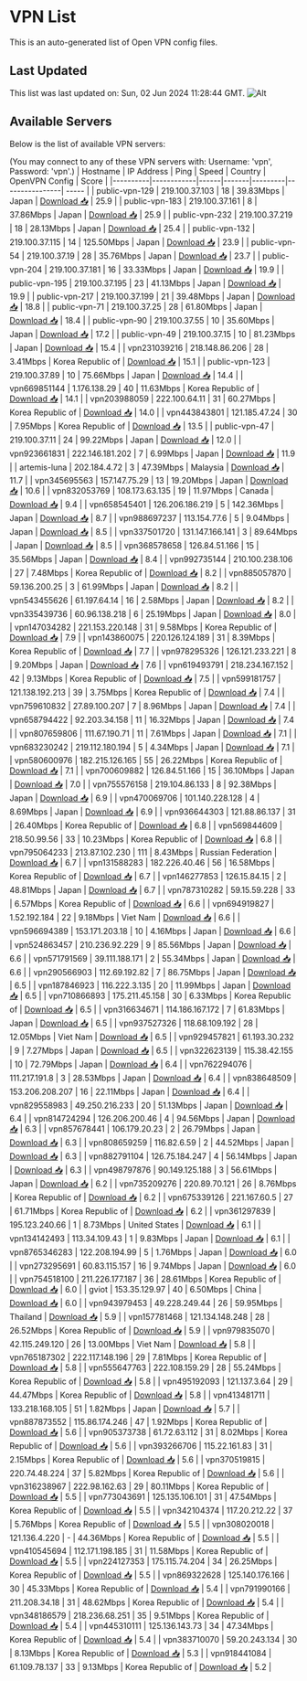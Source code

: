 # VPN List

This is an auto-generated list of Open VPN config files.

## Last Updated

This list was last updated on: Sun, 02 Jun 2024 11:28:44 GMT.
![Alt](https://repobeats.axiom.co/api/embed/186b98318ef1479477931607c1ad7d823f12451f.svg "Repobeats analytics image")

## Available Servers

Below is the list of available VPN servers:

(You may connect to any of these VPN servers with: Username: 'vpn', Password: 'vpn'.)
| Hostname | IP Address | Ping | Speed | Country | OpenVPN Config | Score |
|----------|------------|------|-------|---------|----------------| ----- |
| public-vpn-129 | 219.100.37.103 | 18 | 39.83Mbps | Japan | [Download 📥](./configs/server_0_JP.ovpn) | 25.9 |
| public-vpn-183 | 219.100.37.161 | 8 | 37.86Mbps | Japan | [Download 📥](./configs/server_1_JP.ovpn) | 25.9 |
| public-vpn-232 | 219.100.37.219 | 18 | 28.13Mbps | Japan | [Download 📥](./configs/server_2_JP.ovpn) | 25.4 |
| public-vpn-132 | 219.100.37.115 | 14 | 125.50Mbps | Japan | [Download 📥](./configs/server_3_JP.ovpn) | 23.9 |
| public-vpn-54 | 219.100.37.19 | 28 | 35.76Mbps | Japan | [Download 📥](./configs/server_4_JP.ovpn) | 23.7 |
| public-vpn-204 | 219.100.37.181 | 16 | 33.33Mbps | Japan | [Download 📥](./configs/server_5_JP.ovpn) | 19.9 |
| public-vpn-195 | 219.100.37.195 | 23 | 41.13Mbps | Japan | [Download 📥](./configs/server_6_JP.ovpn) | 19.9 |
| public-vpn-217 | 219.100.37.199 | 21 | 39.48Mbps | Japan | [Download 📥](./configs/server_7_JP.ovpn) | 18.8 |
| public-vpn-71 | 219.100.37.25 | 28 | 61.80Mbps | Japan | [Download 📥](./configs/server_8_JP.ovpn) | 18.4 |
| public-vpn-90 | 219.100.37.55 | 10 | 35.60Mbps | Japan | [Download 📥](./configs/server_9_JP.ovpn) | 17.2 |
| public-vpn-49 | 219.100.37.15 | 10 | 81.23Mbps | Japan | [Download 📥](./configs/server_10_JP.ovpn) | 15.4 |
| vpn231039216 | 218.148.86.206 | 28 | 3.41Mbps | Korea Republic of | [Download 📥](./configs/server_11_KR.ovpn) | 15.1 |
| public-vpn-123 | 219.100.37.89 | 10 | 75.66Mbps | Japan | [Download 📥](./configs/server_12_JP.ovpn) | 14.4 |
| vpn669851144 | 1.176.138.29 | 40 | 11.63Mbps | Korea Republic of | [Download 📥](./configs/server_13_KR.ovpn) | 14.1 |
| vpn203988059 | 222.100.64.11 | 31 | 60.27Mbps | Korea Republic of | [Download 📥](./configs/server_14_KR.ovpn) | 14.0 |
| vpn443843801 | 121.185.47.24 | 30 | 7.95Mbps | Korea Republic of | [Download 📥](./configs/server_15_KR.ovpn) | 13.5 |
| public-vpn-47 | 219.100.37.11 | 24 | 99.22Mbps | Japan | [Download 📥](./configs/server_16_JP.ovpn) | 12.0 |
| vpn923661831 | 222.146.181.202 | 7 | 6.99Mbps | Japan | [Download 📥](./configs/server_17_JP.ovpn) | 11.9 |
| artemis-luna | 202.184.4.72 | 3 | 47.39Mbps | Malaysia | [Download 📥](./configs/server_18_MY.ovpn) | 11.7 |
| vpn345695563 | 157.147.75.29 | 13 | 19.20Mbps | Japan | [Download 📥](./configs/server_19_JP.ovpn) | 10.6 |
| vpn832053769 | 108.173.63.135 | 19 | 11.97Mbps | Canada | [Download 📥](./configs/server_20_CA.ovpn) | 9.4 |
| vpn658545401 | 126.206.186.219 | 5 | 142.36Mbps | Japan | [Download 📥](./configs/server_21_JP.ovpn) | 8.7 |
| vpn988697237 | 113.154.77.6 | 5 | 9.04Mbps | Japan | [Download 📥](./configs/server_22_JP.ovpn) | 8.5 |
| vpn337501720 | 131.147.166.141 | 3 | 89.64Mbps | Japan | [Download 📥](./configs/server_23_JP.ovpn) | 8.5 |
| vpn368578658 | 126.84.51.166 | 15 | 35.56Mbps | Japan | [Download 📥](./configs/server_24_JP.ovpn) | 8.4 |
| vpn992735144 | 210.100.238.106 | 27 | 7.48Mbps | Korea Republic of | [Download 📥](./configs/server_25_KR.ovpn) | 8.2 |
| vpn885057870 | 59.136.200.25 | 3 | 61.99Mbps | Japan | [Download 📥](./configs/server_26_JP.ovpn) | 8.2 |
| vpn543455626 | 61.197.64.14 | 16 | 2.58Mbps | Japan | [Download 📥](./configs/server_27_JP.ovpn) | 8.2 |
| vpn335439736 | 60.96.138.218 | 6 | 25.19Mbps | Japan | [Download 📥](./configs/server_28_JP.ovpn) | 8.0 |
| vpn147034282 | 221.153.220.148 | 31 | 9.58Mbps | Korea Republic of | [Download 📥](./configs/server_29_KR.ovpn) | 7.9 |
| vpn143860075 | 220.126.124.189 | 31 | 8.39Mbps | Korea Republic of | [Download 📥](./configs/server_30_KR.ovpn) | 7.7 |
| vpn978295326 | 126.121.233.221 | 8 | 9.20Mbps | Japan | [Download 📥](./configs/server_31_JP.ovpn) | 7.6 |
| vpn619493791 | 218.234.167.152 | 42 | 9.13Mbps | Korea Republic of | [Download 📥](./configs/server_32_KR.ovpn) | 7.5 |
| vpn599181757 | 121.138.192.213 | 39 | 3.75Mbps | Korea Republic of | [Download 📥](./configs/server_33_KR.ovpn) | 7.4 |
| vpn759610832 | 27.89.100.207 | 7 | 8.96Mbps | Japan | [Download 📥](./configs/server_34_JP.ovpn) | 7.4 |
| vpn658794422 | 92.203.34.158 | 11 | 16.32Mbps | Japan | [Download 📥](./configs/server_35_JP.ovpn) | 7.4 |
| vpn807659806 | 111.67.190.71 | 11 | 7.61Mbps | Japan | [Download 📥](./configs/server_36_JP.ovpn) | 7.1 |
| vpn683230242 | 219.112.180.194 | 5 | 4.34Mbps | Japan | [Download 📥](./configs/server_37_JP.ovpn) | 7.1 |
| vpn580600976 | 182.215.126.165 | 55 | 26.22Mbps | Korea Republic of | [Download 📥](./configs/server_38_KR.ovpn) | 7.1 |
| vpn700609882 | 126.84.51.166 | 15 | 36.10Mbps | Japan | [Download 📥](./configs/server_39_JP.ovpn) | 7.0 |
| vpn755576158 | 219.104.86.133 | 8 | 92.38Mbps | Japan | [Download 📥](./configs/server_40_JP.ovpn) | 6.9 |
| vpn470069706 | 101.140.228.128 | 4 | 8.69Mbps | Japan | [Download 📥](./configs/server_41_JP.ovpn) | 6.9 |
| vpn936644303 | 121.88.86.137 | 31 | 26.40Mbps | Korea Republic of | [Download 📥](./configs/server_42_KR.ovpn) | 6.8 |
| vpn569844609 | 218.50.99.56 | 33 | 10.23Mbps | Korea Republic of | [Download 📥](./configs/server_43_KR.ovpn) | 6.8 |
| vpn795064233 | 213.87.102.230 | 111 | 8.43Mbps | Russian Federation | [Download 📥](./configs/server_44_RU.ovpn) | 6.7 |
| vpn131588283 | 182.226.40.46 | 56 | 16.58Mbps | Korea Republic of | [Download 📥](./configs/server_45_KR.ovpn) | 6.7 |
| vpn146277853 | 126.15.84.15 | 2 | 48.81Mbps | Japan | [Download 📥](./configs/server_46_JP.ovpn) | 6.7 |
| vpn787310282 | 59.15.59.228 | 33 | 6.57Mbps | Korea Republic of | [Download 📥](./configs/server_47_KR.ovpn) | 6.6 |
| vpn694919827 | 1.52.192.184 | 22 | 9.18Mbps | Viet Nam | [Download 📥](./configs/server_48_VN.ovpn) | 6.6 |
| vpn596694389 | 153.171.203.18 | 10 | 4.16Mbps | Japan | [Download 📥](./configs/server_49_JP.ovpn) | 6.6 |
| vpn524863457 | 210.236.92.229 | 9 | 85.56Mbps | Japan | [Download 📥](./configs/server_50_JP.ovpn) | 6.6 |
| vpn571791569 | 39.111.188.171 | 2 | 55.34Mbps | Japan | [Download 📥](./configs/server_51_JP.ovpn) | 6.6 |
| vpn290566903 | 112.69.192.82 | 7 | 86.75Mbps | Japan | [Download 📥](./configs/server_52_JP.ovpn) | 6.5 |
| vpn187846923 | 116.222.3.135 | 20 | 11.99Mbps | Japan | [Download 📥](./configs/server_53_JP.ovpn) | 6.5 |
| vpn710866893 | 175.211.45.158 | 30 | 6.33Mbps | Korea Republic of | [Download 📥](./configs/server_54_KR.ovpn) | 6.5 |
| vpn316634671 | 114.186.167.172 | 7 | 61.83Mbps | Japan | [Download 📥](./configs/server_55_JP.ovpn) | 6.5 |
| vpn937527326 | 118.68.109.192 | 28 | 12.05Mbps | Viet Nam | [Download 📥](./configs/server_56_VN.ovpn) | 6.5 |
| vpn929457821 | 61.193.30.232 | 9 | 7.27Mbps | Japan | [Download 📥](./configs/server_57_JP.ovpn) | 6.5 |
| vpn322623139 | 115.38.42.155 | 10 | 72.79Mbps | Japan | [Download 📥](./configs/server_58_JP.ovpn) | 6.4 |
| vpn762294076 | 111.217.191.8 | 3 | 28.53Mbps | Japan | [Download 📥](./configs/server_59_JP.ovpn) | 6.4 |
| vpn838648509 | 153.206.208.207 | 16 | 22.11Mbps | Japan | [Download 📥](./configs/server_60_JP.ovpn) | 6.4 |
| vpn829558983 | 49.250.216.233 | 20 | 51.13Mbps | Japan | [Download 📥](./configs/server_61_JP.ovpn) | 6.4 |
| vpn814724294 | 126.206.200.46 | 4 | 94.56Mbps | Japan | [Download 📥](./configs/server_62_JP.ovpn) | 6.3 |
| vpn857678441 | 106.179.20.23 | 2 | 26.79Mbps | Japan | [Download 📥](./configs/server_63_JP.ovpn) | 6.3 |
| vpn808659259 | 116.82.6.59 | 2 | 44.52Mbps | Japan | [Download 📥](./configs/server_64_JP.ovpn) | 6.3 |
| vpn882791104 | 126.75.184.247 | 4 | 56.14Mbps | Japan | [Download 📥](./configs/server_65_JP.ovpn) | 6.3 |
| vpn498797876 | 90.149.125.188 | 3 | 56.61Mbps | Japan | [Download 📥](./configs/server_66_JP.ovpn) | 6.2 |
| vpn735209276 | 220.89.70.121 | 26 | 8.76Mbps | Korea Republic of | [Download 📥](./configs/server_67_KR.ovpn) | 6.2 |
| vpn675339126 | 221.167.60.5 | 27 | 61.71Mbps | Korea Republic of | [Download 📥](./configs/server_68_KR.ovpn) | 6.2 |
| vpn361297839 | 195.123.240.66 | 1 | 8.73Mbps | United States | [Download 📥](./configs/server_69_US.ovpn) | 6.1 |
| vpn134142493 | 113.34.109.43 | 1 | 9.83Mbps | Japan | [Download 📥](./configs/server_70_JP.ovpn) | 6.1 |
| vpn8765346283 | 122.208.194.99 | 5 | 1.76Mbps | Japan | [Download 📥](./configs/server_71_JP.ovpn) | 6.0 |
| vpn273295691 | 60.83.115.157 | 16 | 9.74Mbps | Japan | [Download 📥](./configs/server_72_JP.ovpn) | 6.0 |
| vpn754518100 | 211.226.177.187 | 36 | 28.61Mbps | Korea Republic of | [Download 📥](./configs/server_73_KR.ovpn) | 6.0 |
| gviot | 153.35.129.97 | 40 | 6.50Mbps | China | [Download 📥](./configs/server_74_CN.ovpn) | 6.0 |
| vpn943979453 | 49.228.249.44 | 26 | 59.95Mbps | Thailand | [Download 📥](./configs/server_75_TH.ovpn) | 5.9 |
| vpn157781468 | 121.134.148.248 | 28 | 26.52Mbps | Korea Republic of | [Download 📥](./configs/server_76_KR.ovpn) | 5.9 |
| vpn979835070 | 42.115.249.120 | 26 | 13.00Mbps | Viet Nam | [Download 📥](./configs/server_77_VN.ovpn) | 5.8 |
| vpn765187302 | 222.117.148.196 | 29 | 7.81Mbps | Korea Republic of | [Download 📥](./configs/server_78_KR.ovpn) | 5.8 |
| vpn555647763 | 222.108.159.29 | 28 | 55.24Mbps | Korea Republic of | [Download 📥](./configs/server_79_KR.ovpn) | 5.8 |
| vpn495192093 | 121.137.3.64 | 29 | 44.47Mbps | Korea Republic of | [Download 📥](./configs/server_80_KR.ovpn) | 5.8 |
| vpn413481711 | 133.218.168.105 | 51 | 1.82Mbps | Japan | [Download 📥](./configs/server_81_JP.ovpn) | 5.7 |
| vpn887873552 | 115.86.174.246 | 47 | 1.92Mbps | Korea Republic of | [Download 📥](./configs/server_82_KR.ovpn) | 5.6 |
| vpn905373738 | 61.72.63.112 | 31 | 8.02Mbps | Korea Republic of | [Download 📥](./configs/server_83_KR.ovpn) | 5.6 |
| vpn393266706 | 115.22.161.83 | 31 | 2.15Mbps | Korea Republic of | [Download 📥](./configs/server_84_KR.ovpn) | 5.6 |
| vpn370519815 | 220.74.48.224 | 37 | 5.82Mbps | Korea Republic of | [Download 📥](./configs/server_85_KR.ovpn) | 5.6 |
| vpn316238967 | 222.98.162.63 | 29 | 80.11Mbps | Korea Republic of | [Download 📥](./configs/server_86_KR.ovpn) | 5.5 |
| vpn773043691 | 125.135.106.101 | 31 | 47.54Mbps | Korea Republic of | [Download 📥](./configs/server_87_KR.ovpn) | 5.5 |
| vpn342104374 | 117.20.212.22 | 37 | 5.76Mbps | Korea Republic of | [Download 📥](./configs/server_88_KR.ovpn) | 5.5 |
| vpn308020018 | 121.136.4.220 | - | 44.36Mbps | Korea Republic of | [Download 📥](./configs/server_89_KR.ovpn) | 5.5 |
| vpn410545694 | 112.171.198.185 | 31 | 11.58Mbps | Korea Republic of | [Download 📥](./configs/server_90_KR.ovpn) | 5.5 |
| vpn224127353 | 175.115.74.204 | 34 | 26.25Mbps | Korea Republic of | [Download 📥](./configs/server_91_KR.ovpn) | 5.5 |
| vpn869322628 | 125.140.176.166 | 30 | 45.33Mbps | Korea Republic of | [Download 📥](./configs/server_92_KR.ovpn) | 5.4 |
| vpn791990166 | 211.208.34.18 | 31 | 48.62Mbps | Korea Republic of | [Download 📥](./configs/server_93_KR.ovpn) | 5.4 |
| vpn348186579 | 218.236.68.251 | 35 | 9.51Mbps | Korea Republic of | [Download 📥](./configs/server_94_KR.ovpn) | 5.4 |
| vpn445310111 | 125.136.143.73 | 34 | 47.34Mbps | Korea Republic of | [Download 📥](./configs/server_95_KR.ovpn) | 5.4 |
| vpn383710070 | 59.20.243.134 | 30 | 8.13Mbps | Korea Republic of | [Download 📥](./configs/server_96_KR.ovpn) | 5.3 |
| vpn918441084 | 61.109.78.137 | 33 | 9.13Mbps | Korea Republic of | [Download 📥](./configs/server_97_KR.ovpn) | 5.2 |
